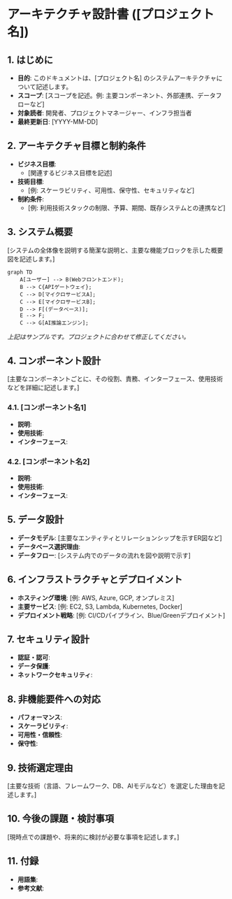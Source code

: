 # アーキテクチャ設計書 ([プロジェクト名])

## 1. はじめに

-   **目的**: このドキュメントは、[プロジェクト名] のシステムアーキテクチャについて記述します。
-   **スコープ**: [スコープを記述。例: 主要コンポーネント、外部連携、データフローなど]
-   **対象読者**: 開発者、プロジェクトマネージャー、インフラ担当者
-   **最終更新日**: [YYYY-MM-DD]

## 2. アーキテクチャ目標と制約条件

-   **ビジネス目標**:
    -   [関連するビジネス目標を記述]
-   **技術目標**:
    -   [例: スケーラビリティ、可用性、保守性、セキュリティなど]
-   **制約条件**:
    -   [例: 利用技術スタックの制限、予算、期間、既存システムとの連携など]

## 3. システム概要

[システムの全体像を説明する簡潔な説明と、主要な機能ブロックを示した概要図を記述します。]

```mermaid
graph TD
    A[ユーザー] --> B(Webフロントエンド);
    B --> C{APIゲートウェイ};
    C --> D[マイクロサービスA];
    C --> E[マイクロサービスB];
    D --> F[(データベース)];
    E --> F;
    C --> G[AI推論エンジン];
```
*上記はサンプルです。プロジェクトに合わせて修正してください。*

## 4. コンポーネント設計

[主要なコンポーネントごとに、その役割、責務、インターフェース、使用技術などを詳細に記述します。]

### 4.1. [コンポーネント名1]

-   **説明**:
-   **使用技術**:
-   **インターフェース**:

### 4.2. [コンポーネント名2]

-   **説明**:
-   **使用技術**:
-   **インターフェース**:

## 5. データ設計

-   **データモデル**: [主要なエンティティとリレーションシップを示すER図など]
-   **データベース選択理由**:
-   **データフロー**: [システム内でのデータの流れを図や説明で示す]

## 6. インフラストラクチャとデプロイメント

-   **ホスティング環境**: [例: AWS, Azure, GCP, オンプレミス]
-   **主要サービス**: [例: EC2, S3, Lambda, Kubernetes, Docker]
-   **デプロイメント戦略**: [例: CI/CDパイプライン、Blue/Greenデプロイメント]

## 7. セキュリティ設計

-   **認証・認可**:
-   **データ保護**:
-   **ネットワークセキュリティ**:

## 8. 非機能要件への対応

-   **パフォーマンス**:
-   **スケーラビリティ**:
-   **可用性・信頼性**:
-   **保守性**:

## 9. 技術選定理由

[主要な技術（言語、フレームワーク、DB、AIモデルなど）を選定した理由を記述します。]

## 10. 今後の課題・検討事項

[現時点での課題や、将来的に検討が必要な事項を記述します。]

## 11. 付録

-   **用語集**:
-   **参考文献**:
